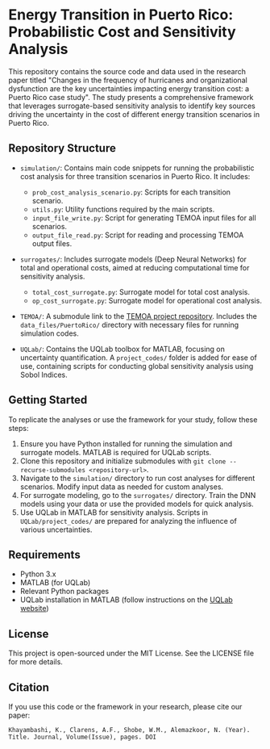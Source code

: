 
# Energy Transition in Puerto Rico: Probabilistic Cost and Sensitivity Analysis

This repository contains the source code and data used in the research paper titled "Changes in the frequency of hurricanes and organizational dysfunction are the key uncertainties impacting energy transition cost: a Puerto Rico case study". The study presents a comprehensive framework that leverages surrogate-based sensitivity analysis to identify key sources driving the uncertainty in the cost of different energy transition scenarios in Puerto Rico.

## Repository Structure

- `simulation/`: Contains main code snippets for running the probabilistic cost analysis for three transition scenarios in Puerto Rico. It includes:
  - `prob_cost_analysis_scenario.py`: Scripts for each transition scenario.
  - `utils.py`: Utility functions required by the main scripts.
  - `input_file_write.py`: Script for generating TEMOA input files for all scenarios.
  - `output_file_read.py`: Script for reading and processing TEMOA output files.

- `surrogates/`: Includes surrogate models (Deep Neural Networks) for total and operational costs, aimed at reducing computational time for sensitivity analysis.
  - `total_cost_surrogate.py`: Surrogate model for total cost analysis.
  - `op_cost_surrogate.py`: Surrogate model for operational cost analysis.

- `TEMOA/`: A submodule link to the [TEMOA project repository](https://github.com/TemoaProject/temoa). Includes the `data_files/PuertoRico/` directory with necessary files for running simulation codes.

- `UQLab/`: Contains the UQLab toolbox for MATLAB, focusing on uncertainty quantification. A `project_codes/` folder is added for ease of use, containing scripts for conducting global sensitivity analysis using Sobol Indices.

## Getting Started

To replicate the analyses or use the framework for your study, follow these steps:

1. Ensure you have Python installed for running the simulation and surrogate models. MATLAB is required for UQLab scripts.
2. Clone this repository and initialize submodules with `git clone --recurse-submodules <repository-url>`.
3. Navigate to the `simulation/` directory to run cost analyses for different scenarios. Modify input data as needed for custom analyses.
4. For surrogate modeling, go to the `surrogates/` directory. Train the DNN models using your data or use the provided models for quick analysis.
5. Use UQLab in MATLAB for sensitivity analysis. Scripts in `UQLab/project_codes/` are prepared for analyzing the influence of various uncertainties.

## Requirements

- Python 3.x
- MATLAB (for UQLab)
- Relevant Python packages
- UQLab installation in MATLAB (follow instructions on the [UQLab website](https://www.uqlab.com/download))

## License

This project is open-sourced under the MIT License. See the LICENSE file for more details.

## Citation

If you use this code or the framework in your research, please cite our paper:

```
Khayambashi, K., Clarens, A.F., Shobe, W.M., Alemazkoor, N. (Year). Title. Journal, Volume(Issue), pages. DOI
```
